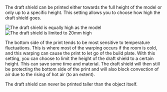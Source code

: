 The draft shield can be printed either towards the full height of the model or only up to a specific height. This setting allows you to choose how high the draft shield goes.

![The draft shield is equally high as the model](images/draft_shield_enabled.png)
![The draft shield is limited to 20mm high](images/draft_shield_height_limitation.png)

The bottom side of the print tends to be most sensitive to temperature fluctuations. This is where most of the warping occurs if the room is cold, and this warping can cause the print to let go of the build plate. With this setting, you can choose to limit the height of the draft shield to a certain height. This can save some time and material. The draft shield will then still be protecting the bottom side of the print and will also block convection of air due to the rising of hot air (to an extent).

The draft shield can never be printed taller than the object itself.